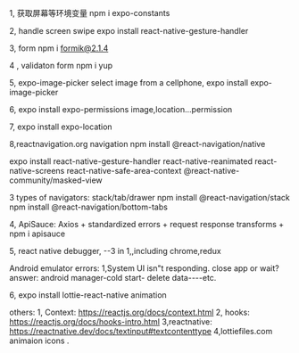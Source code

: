 
1, 获取屏幕等环境变量
npm i  expo-constants

2, handle screen swipe 
expo install react-native-gesture-handler

3, form
npm i formik@2.1.4

4 , validaton form
npm i yup

5, expo-image-picker 
select image from a cellphone,
expo install expo-image-picker

6, expo install expo-permissions
image,location...permission

7, expo install expo-location

8,reactnavigation.org navigation
npm install @react-navigation/native

expo install react-native-gesture-handler react-native-reanimated react-native-screens react-native-safe-area-context @react-native-community/masked-view

3 types of navigators: stack/tab/drawer
npm install @react-navigation/stack
npm install @react-navigation/bottom-tabs

4, ApiSauce: Axios + standardized errors + request response transforms + 
npm i apisauce

5, react native debugger, --3 in 1,,including chrome,redux

Android emulator errors:
1,System UI isn"t  responding.  close app or wait?
answer: android manager-cold start- delete data----etc.


6, expo install lottie-react-native
 animation

others:
1, Context: https://reactjs.org/docs/context.html
2, hooks: https://reactjs.org/docs/hooks-intro.html
3,reactnative: https://reactnative.dev/docs/textinput#textcontenttype 
4,lottiefiles.com
animaion icons .

